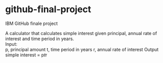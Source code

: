 # github-final-project
IBM GitHub finale project

A calculator that calculates simple interest given principal, annual rate of interest and time period in years.<br />
Input:<br />
   p, principal amount
   t, time period in years
   r, annual rate of interest
Output
   simple interest = p*t*r
